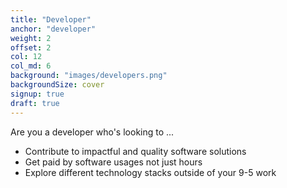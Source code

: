 ```yaml
---
title: "Developer"
anchor: "developer"
weight: 2
offset: 2
col: 12
col_md: 6
background: "images/developers.png"
backgroundSize: cover
signup: true
draft: true
---
```


Are you a developer who's looking to ...

- Contribute to impactful and quality software solutions
- Get paid by software usages not just hours
- Explore different technology stacks outside of your 9-5 work
